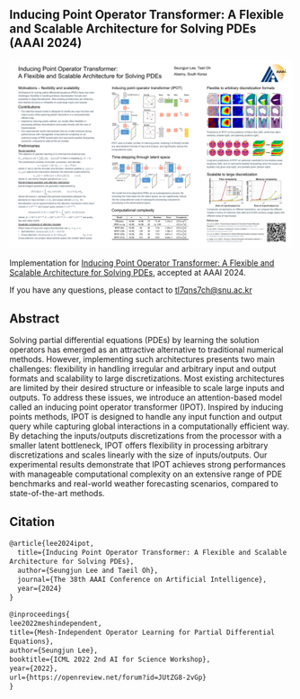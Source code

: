 ## Inducing Point Operator Transformer: A Flexible and Scalable Architecture for Solving PDEs (AAAI 2024)

<img src="/figures/AAAI2024_poster.png">

Implementation for [Inducing Point Operator Transformer: A Flexible and Scalable Architecture for Solving PDEs](https://arxiv.org/abs/2312.10975), accepted at AAAI 2024. 

If you have any questions, please contact to tl7qns7ch@snu.ac.kr

## Abstract

Solving partial differential equations (PDEs) by learning the solution operators has emerged as an attractive alternative to traditional numerical methods. However, implementing such architectures presents two main challenges: flexibility in handling irregular and arbitrary input and output formats and scalability to large discretizations. Most existing architectures are limited by their desired structure or infeasible to scale large inputs and outputs. To address these issues, we introduce an attention-based model called an inducing point operator transformer (IPOT). Inspired by inducing points methods, IPOT is designed to handle any input function and output query while capturing global interactions in a computationally efficient way. By detaching the inputs/outputs discretizations from the processor with a smaller latent bottleneck, IPOT offers flexibility in processing arbitrary discretizations and scales linearly with the size of inputs/outputs. Our experimental results demonstrate that IPOT achieves strong performances with manageable computational complexity on an extensive range of PDE benchmarks and real-world weather forecasting scenarios, compared to state-of-the-art methods.

## Citation
```
@article{lee2024ipot,
  title={Inducing Point Operator Transformer: A Flexible and Scalable Architecture for Solving PDEs},
  author={Seungjun Lee and Taeil Oh},
  journal={The 38th AAAI Conference on Artificial Intelligence},
  year={2024}
}
```
```
@inproceedings{
lee2022meshindependent,
title={Mesh-Independent Operator Learning for Partial Differential Equations},
author={Seungjun Lee},
booktitle={ICML 2022 2nd AI for Science Workshop},
year={2022},
url={https://openreview.net/forum?id=JUtZG8-2vGp}
}
```

